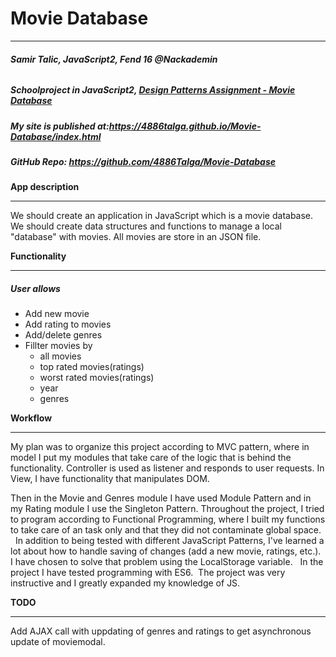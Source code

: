 # Movie Database
***

###### **Samir Talic, JavaScript2, Fend 16 @Nackademin** ######

##### Schoolproject in JavaScript2,  [Design Patterns Assignment - Movie Database](https://github.com/FEND16/javascript2/blob/master/assignment_design_pattern.md)

 ##### My site is published at:<https://4886talga.github.io/Movie-Database/index.html>
 
 ##### GitHub Repo: <https://github.com/4886Talga/Movie-Database>
 
 
 **App description**
 ***
 
 We should create an application in JavaScript which is a movie database.
 We should create data structures and functions to manage a local "database" with movies. All movies are store in an JSON file.
 
 
 **Functionality**
 ***
 
 ##### **User allows**
 
 + Add new movie
 + Add rating to movies
 + Add/delete genres
 + Fillter movies by
   + all movies
   + top rated movies(ratings)
   + worst rated movies(ratings)
   + year
   + genres
   
  
 **Workflow**
 ***
 
 My plan was to organize this project according to MVC pattern, where in model I put my modules that take care of the logic that is behind the functionality. Controller is used as listener and responds to user requests. In View, I have functionality that manipulates DOM.
 
 Then in the Movie and Genres module I have used Module Pattern and in my Rating module I use the Singleton Pattern. Throughout the project, I tried to program according to Functional Programming, where I built my functions to take care of an task only and that they did not contaminate global space.
 
 In addition to being tested with different JavaScript Patterns, I've learned a lot about how to handle saving of changes (add a new movie, ratings, etc.). I have chosen to solve that problem using the LocalStorage variable.
  
 In the project I have tested programming with ES6.
 The project was very instructive and I greatly expanded my knowledge of JS.
 

**TODO**
***

Add AJAX call with uppdating of genres and ratings to get asynchronous update of moviemodal.
 
 
 
 
 

